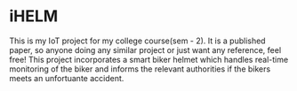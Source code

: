 # iHELM
This is my IoT project for my college course(sem - 2). It is a published paper, so anyone doing any similar project or just want any reference, feel free!
This project incorporates a smart biker helmet which handles real-time monitoring of the biker and informs the relevant authorities if the bikers meets an unfortuante accident.
